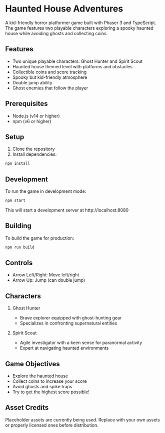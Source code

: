 # Haunted House Adventures

A kid-friendly horror platformer game built with Phaser 3 and TypeScript. The game features two playable characters exploring a spooky haunted house while avoiding ghosts and collecting coins.

## Features

- Two unique playable characters: Ghost Hunter and Spirit Scout
- Haunted house themed level with platforms and obstacles
- Collectible coins and score tracking
- Spooky but kid-friendly atmosphere
- Double jump ability
- Ghost enemies that follow the player

## Prerequisites

- Node.js (v14 or higher)
- npm (v6 or higher)

## Setup

1. Clone the repository
2. Install dependencies:
```bash
npm install
```

## Development

To run the game in development mode:

```bash
npm start
```

This will start a development server at http://localhost:8080

## Building

To build the game for production:

```bash
npm run build
```

## Controls

- Arrow Left/Right: Move left/right
- Arrow Up: Jump (can double jump)

## Characters

1. Ghost Hunter
   - Brave explorer equipped with ghost-hunting gear
   - Specializes in confronting supernatural entities

2. Spirit Scout
   - Agile investigator with a keen sense for paranormal activity
   - Expert at navigating haunted environments

## Game Objectives

- Explore the haunted house
- Collect coins to increase your score
- Avoid ghosts and spike traps
- Try to get the highest score possible!

## Asset Credits

Placeholder assets are currently being used. Replace with your own assets or properly licensed ones before distribution. 